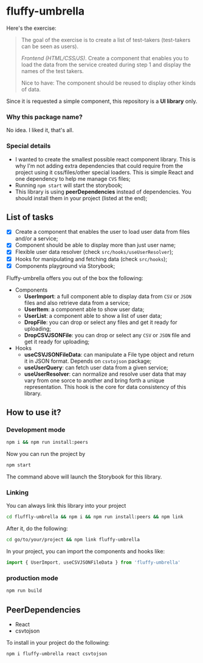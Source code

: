 # fluffy-umbrella

Here's the exercise:

> The goal of the exercise is to create a list of test-takers (test-takers can be seen as users).
>
> _Frontend (HTML/CSS/JS)_. Create a component that enables you to load the data from the service created during step 1 and display the names of the test takers.
>
> Nice to have: The component should be reused to display other kinds of data.

Since it is requested a simple component, this repository is a **UI library** only.

### Why this package name?

No idea. I liked it, that's all.

### Special details

-   I wanted to create the smallest possible react component library. This is why I'm not adding extra dependencies that could require from the project using it css/files/other special loaders. This is simple React and one dependency to help me manage `CVS` files;
-   Running `npm start` will start the storybook;
-   This library is using **peerDependencies** instead of dependencies. You should install them in your project (listed at the end);

## List of tasks

-   [x] Create a component that enables the user to load user data from files and/or a service;
-   [x] Component should be able to display more than just user name;
-   [x] Flexible user data resolver (check `src/hooks/useUserResolver`);
-   [x] Hooks for manipulating and fetching data (check `src/hooks`);
-   [x] Components playground via Storybook;

Fluffy-umbrella offers you out of the box the following:

-   Components
    -   **UserImport**: a full component able to display data from `CSV` or `JSON` files and also retrieve data from a service;
    -   **UserItem**: a component able to show user data;
    -   **UserList**: a component able to show a list of user data;
    -   **DropFile**: you can drop or select any files and get it ready for uploading;
    -   **DropCSVJSONFile**: you can drop or select any `CSV` or `JSON` file and get it ready for uploading;
-   Hooks
    -   **useCSVJSONFileData**: can manipulate a File type object and return it in JSON format. Depends on `csvtojson` package;
    -   **useUserQuery**: can fetch user data from a given service;
    -   **useUserResolver**: can normalize and resolve user data that may vary from one sorce to another and bring forth a unique representation. This hook is the core for data consistency of this library.

## How to use it?

### Development mode

```sh
npm i && npm run install:peers
```

Now you can run the project by

```sh
npm start
```

The command above will launch the Storybook for this library.

### Linking

You can always link this library into your project

```sh
cd fluffly-umbrella && npm i && npm run install:peers && npm link
```

After it, do the following:

```sh
cd go/to/your/project && npm link fluffy-umbrella
```

In your project, you can import the components and hooks like:

```javascript
import { UserImport, useCSVJSONFileData } from 'fluffy-umbrella'
```

### production mode

```sh
npm run build
```

## PeerDependencies

-   React
-   csvtojson

To install in your project do the following:

```
npm i fluffy-umbrella react csvtojson
```
